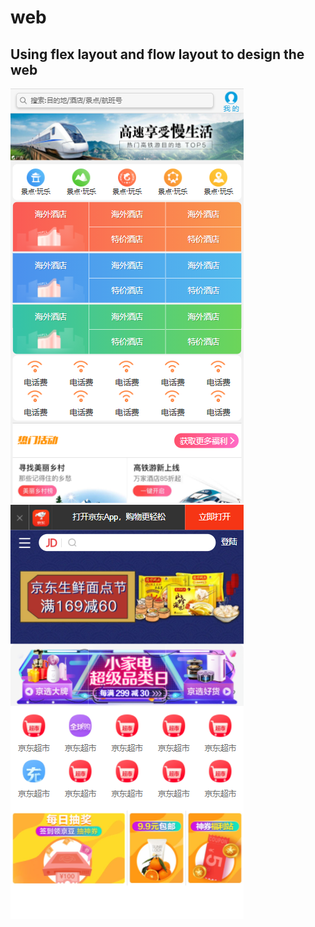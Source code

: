 # web
Using flex layout and flow layout to design the web
---
![Image text](https://github.com/Ivy777-qi/web/blob/master/image/flex.png)
![Image text](https://github.com/Ivy777-qi/web/blob/master/image/flow.png)
